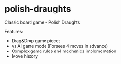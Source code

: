 # polish-draughts
Classic board game - Polish Draughts

Features:
- Drag&Drop game pieces
- vs AI game mode (Forsees 4 moves in advance)
- Complex game rules and mechanics implementation
- Move history
